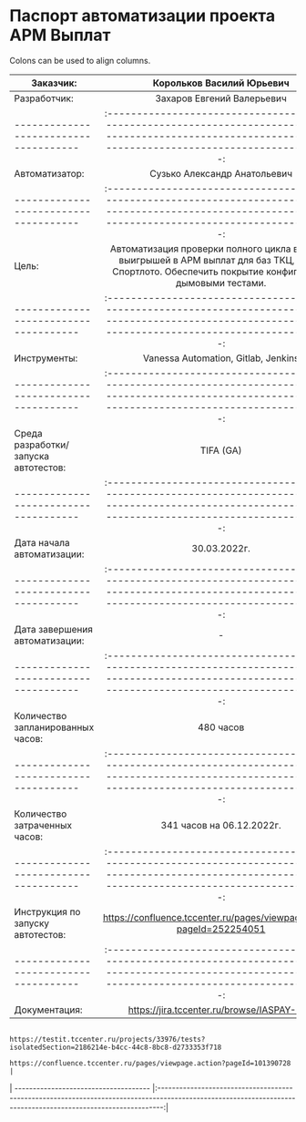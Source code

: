 # Паспорт автоматизации проекта АРМ Выплат

Colons can be used to align columns.

| Заказчик:                             | Корольков Василий Юрьевич                                                                                                                                     |
| ------------------------------------- |:-------------------------------------------------------------------------------------------------------------------------------------------------------------:|
| Разработчик:                          | Захаров Евгений Валерьевич                                                                                                                                    |
| ------------------------------------- |:-------------------------------------------------------------------------------------------------------------------------------------------------------------:|
| Автоматизатор:                        | Сузько Александр Анатольевич                                                                                                                                  |
| ------------------------------------- |:-------------------------------------------------------------------------------------------------------------------------------------------------------------:|
| Цель:                                 | Автоматизация проверки полного цикла выплаты выигрышей в АРМ выплат для баз ТКЦ, ГСЛ и Спортлото. Обеспечить покрытие конфигурации дымовыми тестами.          |
| ------------------------------------- |:-------------------------------------------------------------------------------------------------------------------------------------------------------------:|
| Инструменты:                          | Vanessa Automation, Gitlab, Jenkins                                                                                                                           |
| ------------------------------------- |:-------------------------------------------------------------------------------------------------------------------------------------------------------------:|
| Среда разработки/запуска автотестов:  | TIFA (GA)                                                                                                                                                     |
| ------------------------------------- |:-------------------------------------------------------------------------------------------------------------------------------------------------------------:|
| Дата начала автоматизации:            | 30.03.2022г.                                                                                                                                                  |
| ------------------------------------- |:-------------------------------------------------------------------------------------------------------------------------------------------------------------:|
| Дата завершения автоматизации:        | -                                                                                                                                                             |
| ------------------------------------- |:-------------------------------------------------------------------------------------------------------------------------------------------------------------:|
| Количество запланированных часов:     | 480 часов                                                                                                                                                     |
| ------------------------------------- |:-------------------------------------------------------------------------------------------------------------------------------------------------------------:|
| Количество затраченных часов:         | 341 часов на 06.12.2022г.                                                                                                                                     |
| ------------------------------------- |:-------------------------------------------------------------------------------------------------------------------------------------------------------------:|
| Инструкция по запуску автотестов:     | https://confluence.tccenter.ru/pages/viewpage.action?pageId=252254051                                                                                         |
| ------------------------------------- |:-------------------------------------------------------------------------------------------------------------------------------------------------------------:|
| Документация:                         | https://jira.tccenter.ru/browse/IASPAY-280 
                                            https://testit.tccenter.ru/projects/33976/tests?isolatedSection=2186214e-b4cc-44c8-8bc8-d2733353f718 
                                            https://confluence.tccenter.ru/pages/viewpage.action?pageId=101390728                                                                                       |
| ------------------------------------- |:-------------------------------------------------------------------------------------------------------------------------------------------------------------:|
